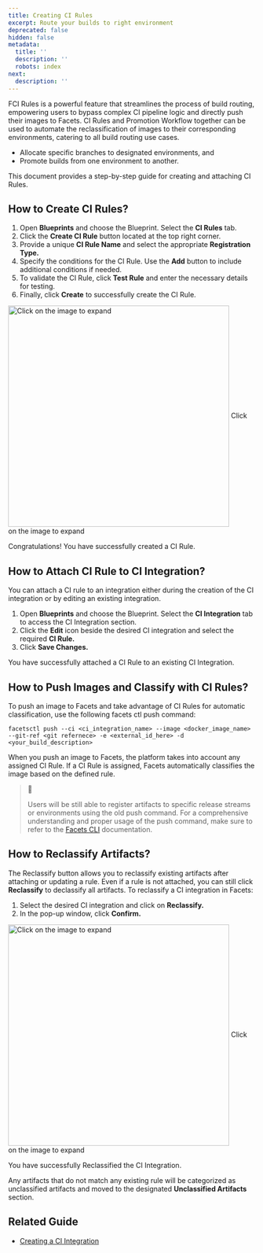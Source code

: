 ```yaml
---
title: Creating CI Rules
excerpt: Route your builds to right environment
deprecated: false
hidden: false
metadata:
  title: ''
  description: ''
  robots: index
next:
  description: ''
---
```

FCI Rules is a powerful feature that streamlines the process of build routing, empowering users to bypass complex CI pipeline logic and directly push their images to Facets. CI Rules and Promotion Workflow together can be used to automate the reclassification of images to their corresponding environments, catering to all build routing use cases.

* Allocate specific branches to designated environments, and
* Promote builds from one environment to another.

This document provides a step-by-step guide for creating and attaching CI Rules.

## How to Create CI Rules?

1. Open **Blueprints** and choose the Blueprint. Select the **CI Rules** tab.
2. Click the **Create CI Rule** button located at the top right corner.
3. Provide a unique **CI Rule Name** and select the appropriate **Registration Type.**
4. Specify the conditions for the CI Rule. Use the **Add** button to include additional conditions if needed.
5. To validate the CI Rule, click **Test Rule** and enter the necessary details for testing.
6. Finally, click **Create** to successfully create the CI Rule.

<Image alt="Click on the image to expand" align="center" width="450px" border={true} src="https://files.readme.io/d45249c-image.png">
  Click on the image to expand
</Image>

Congratulations! You have successfully created a CI Rule. 

## How to Attach CI Rule to CI Integration?

You can attach a CI rule to an integration either during the creation of the CI integration or by editing an existing integration.

1. Open **Blueprints** and choose the Blueprint. Select the **CI Integration** tab to access the CI Integration section.
2. Click the **Edit** icon beside the desired CI integration and select the required **CI Rule.**
3. Click **Save Changes.**

You have successfully attached a CI Rule to an existing CI Integration.

## How to Push Images and Classify with CI Rules?

To push an image to Facets and take advantage of CI Rules for automatic classification, use the following facets ctl push command:

```
facetsctl push --ci <ci_integration_name> --image <docker_image_name> 
--git-ref <git refernece> -e <external_id_here> -d <your_build_description>
```

When you push an image to Facets, the platform takes into account any assigned CI Rule. If a CI Rule is assigned, Facets automatically classifies the image based on the defined rule. 

> 📘
>
> Users will be still able to register artifacts to specific release streams or environments using the old push command. For a comprehensive understanding and proper usage of the push command, make sure to refer to the [Facets CLI](https://readme.facets.cloud/docs/command-line-tool-for-facets) documentation.

## How to Reclassify Artifacts?

The Reclassify button allows you to reclassify existing artifacts after attaching or updating a rule. Even if a rule is not attached, you can still click **Reclassify** to declassify all artifacts. To reclassify a CI integration in Facets:

1. Select the desired CI integration and click on **Reclassify.**
2. In the pop-up window, click **Confirm.**

<Image alt="Click on the image to expand" align="center" width="450px" border={true} src="https://files.readme.io/9512da7-image.png">
  Click on the image to expand
</Image>

You have successfully Reclassified the CI Integration.

Any artifacts that do not match any existing rule will be categorized as unclassified artifacts and moved to the designated **Unclassified Artifacts** section.

## Related Guide

* [Creating a CI Integration](https://readme.facets.cloud/docs/creating-a-ci-integration)
